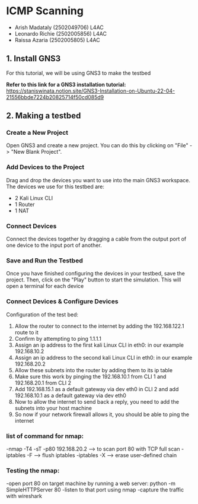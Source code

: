 # ICMP Scanning
* Arish Madataly (2502049706) L4AC
* Leonardo Richie (2502005856) L4AC
* Raissa Azaria (2502005805) L4AC

## 1. Install GNS3
For this tutorial, we will be using GNS3 to make the testbed

**Refer to this link for a GNS3 installation tutorial:** <br />
https://staniswinata.notion.site/GNS3-Installation-on-Ubuntu-22-04-21556bbde7224b20825714f50cd085d9

## 2. Making a testbed
### Create a New Project
Open GNS3 and create a new project. You can do this by clicking on "File" -> "New Blank Project".

### Add Devices to the Project
Drag and drop the devices you want to use into the main GNS3 workspace.
The devices we use for this testbed are:
* 2 Kali Linux CLI
* 1 Router
* 1 NAT

### Connect Devices
Connect the devices together by dragging a cable from the output port of one device to the input port of another.


### Save and Run the Testbed 
Once you have finished configuring the devices in your testbed, save the project. Then, click on the "Play" button to start the simulation. This will open a terminal for each device

### Connect Devices & Configure Devices
Configuration of the test bed:
1. Allow the router to connect to the internet by adding the 192.168.122.1 route to it
2. Confirm by attempting to ping 1.1.1.1
3. Assign an ip address to the first kali Linux CLI in eth0: in our example 192.168.10.2
4. Assign an ip address to the second kali Linux CLI in eth0: in our example 192.168.20.2
5. Allow these subnets into the router by adding them to its ip table
6. Make sure this work by pinging the 192.168.10.1 from CLI 1 and 192.168.20.1 from CLI 2
7. Add 192.168.15.1  as a default gateway via dev eth0 in CLI 2 and add 192.168.10.1  as a default gateway via dev eth0
8. Now to allow the internet to send back a reply, you need to add the subnets into your host machine
9. So now if your network firewall allows it, you should be able to ping the internet

### list of command for nmap:
 -nmap -T4 -sT -p80 192.168.20.2 --> to scan port 80 with TCP full scan
 -iptables -F --> flush iptables
 -iptables -X --> erase user-defined chain 
### Testing the nmap:
-open port 80 on target machine by running a web server: python -m SimpleHTTPServer 80
-listen to that port using nmap
-capture the traffic with wireshark
